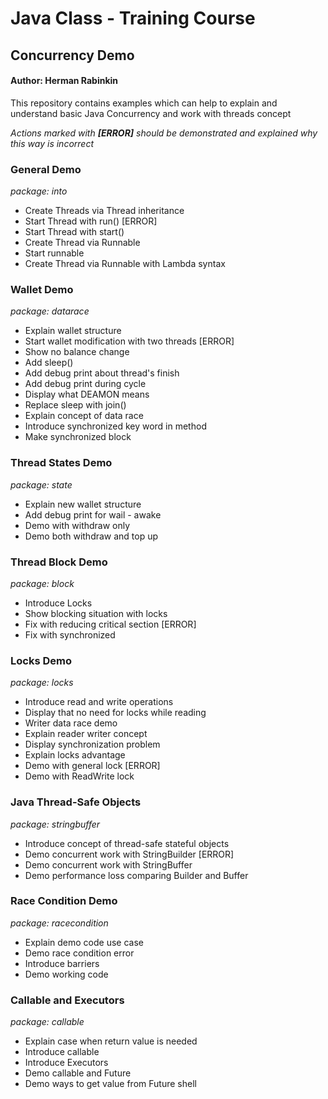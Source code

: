 # Java Class - Training Course

## Concurrency Demo

#### Author: Herman Rabinkin

This repository contains examples which can help to
explain and understand basic Java Concurrency and work
with threads concept

_Actions marked with **[ERROR]** should be demonstrated and explained why this way is incorrect_

### General Demo
_package: into_

* Create Threads via Thread inheritance
* Start Thread with run() [ERROR]
* Start Thread with start()
* Create Thread via Runnable
* Start runnable
* Create Thread via Runnable with Lambda syntax

### Wallet Demo
_package: datarace_

* Explain wallet structure
* Start wallet modification with two threads [ERROR]
* Show no balance change
* Add sleep()
* Add debug print about thread's finish
* Add debug print during cycle
* Display what DEAMON means
* Replace sleep with join()
* Explain concept of data race
* Introduce synchronized key word in method
* Make synchronized block

### Thread States Demo
_package: state_

* Explain new wallet structure
* Add debug print for wail - awake
* Demo with withdraw only
* Demo both withdraw and top up

### Thread Block Demo
_package: block_

* Introduce Locks
* Show blocking situation with locks
* Fix with reducing critical section [ERROR]
* Fix with synchronized

### Locks Demo
_package: locks_

* Introduce read and write operations
* Display that no need for locks while reading
* Writer data race demo
* Explain reader writer concept
* Display synchronization problem
* Explain locks advantage
* Demo with general lock [ERROR]
* Demo with ReadWrite lock

### Java Thread-Safe Objects
_package: stringbuffer_

* Introduce concept of thread-safe stateful objects
* Demo concurrent work with StringBuilder [ERROR]
* Demo concurrent work with StringBuffer
* Demo performance loss comparing Builder and Buffer

### Race Condition Demo
_package: racecondition_

* Explain demo code use case
* Demo race condition error
* Introduce barriers
* Demo working code


### Callable and Executors
_package: callable_

* Explain case when return value is needed
* Introduce callable
* Introduce Executors
* Demo callable and Future
* Demo ways to get value from Future shell
